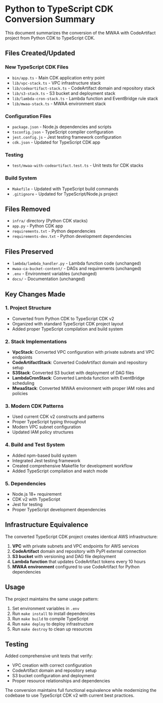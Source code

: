 # Python to TypeScript CDK Conversion Summary

This document summarizes the conversion of the MWAA with CodeArtifact project from Python CDK to TypeScript CDK.

## Files Created/Updated

### New TypeScript CDK Files
- `bin/app.ts` - Main CDK application entry point
- `lib/vpc-stack.ts` - VPC infrastructure stack
- `lib/codeartifact-stack.ts` - CodeArtifact domain and repository stack
- `lib/s3-stack.ts` - S3 bucket and deployment stack
- `lib/lambda-cron-stack.ts` - Lambda function and EventBridge rule stack
- `lib/mwaa-stack.ts` - MWAA environment stack

### Configuration Files
- `package.json` - Node.js dependencies and scripts
- `tsconfig.json` - TypeScript compiler configuration
- `jest.config.js` - Jest testing framework configuration
- `cdk.json` - Updated for TypeScript CDK app

### Testing
- `test/mwaa-with-codeartifact.test.ts` - Unit tests for CDK stacks

### Build System
- `Makefile` - Updated with TypeScript build commands
- `.gitignore` - Updated for TypeScript/Node.js project

## Files Removed
- `infra/` directory (Python CDK stacks)
- `app.py` - Python CDK app
- `requirements.txt` - Python dependencies
- `requirements-dev.txt` - Python development dependencies

## Files Preserved
- `lambda/lambda_handler.py` - Lambda function code (unchanged)
- `mwaa-ca-bucket-content/` - DAGs and requirements (unchanged)
- `.env` - Environment variables (unchanged)
- `docs/` - Documentation (unchanged)

## Key Changes Made

### 1. Project Structure
- Converted from Python CDK to TypeScript CDK v2
- Organized with standard TypeScript CDK project layout
- Added proper TypeScript compilation and build system

### 2. Stack Implementations
- **VpcStack**: Converted VPC configuration with private subnets and VPC endpoints
- **CodeArtifactStack**: Converted CodeArtifact domain and repository setup
- **S3Stack**: Converted S3 bucket with deployment of DAG files
- **LambdaCronStack**: Converted Lambda function with EventBridge scheduling
- **MwaaStack**: Converted MWAA environment with proper IAM roles and policies

### 3. Modern CDK Patterns
- Used current CDK v2 constructs and patterns
- Proper TypeScript typing throughout
- Modern VPC subnet configuration
- Updated IAM policy structures

### 4. Build and Test System
- Added npm-based build system
- Integrated Jest testing framework
- Created comprehensive Makefile for development workflow
- Added TypeScript compilation and watch mode

### 5. Dependencies
- Node.js 18+ requirement
- CDK v2 with TypeScript
- Jest for testing
- Proper TypeScript development dependencies

## Infrastructure Equivalence

The converted TypeScript CDK project creates identical AWS infrastructure:

1. **VPC** with private subnets and VPC endpoints for AWS services
2. **CodeArtifact** domain and repository with PyPI external connection
3. **S3 bucket** with versioning and DAG file deployment
4. **Lambda function** that updates CodeArtifact tokens every 10 hours
5. **MWAA environment** configured to use CodeArtifact for Python dependencies

## Usage

The project maintains the same usage pattern:

1. Set environment variables in `.env`
2. Run `make install` to install dependencies
3. Run `make build` to compile TypeScript
4. Run `make deploy` to deploy infrastructure
5. Run `make destroy` to clean up resources

## Testing

Added comprehensive unit tests that verify:
- VPC creation with correct configuration
- CodeArtifact domain and repository setup
- S3 bucket configuration and deployment
- Proper resource relationships and dependencies

The conversion maintains full functional equivalence while modernizing the codebase to use TypeScript CDK v2 with current best practices.
